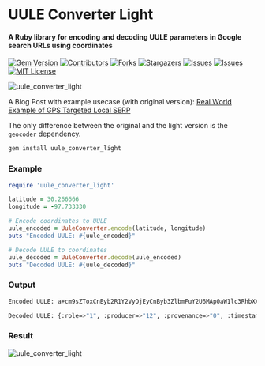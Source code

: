# UULE Converter Light
#### A Ruby library for encoding and decoding UULE parameters in Google search URLs using coordinates

[![Gem Version](https://img.shields.io/gem/v/uule_converter_light.svg)](https://rubygems.org/gems/uule_converter_light)
[![Contributors](https://img.shields.io/github/contributors/serpapi/uule_converter_light.svg)](https://github.com/serpapi/uule_converter_light/graphs/contributors)
[![Forks](https://img.shields.io/github/forks/serpapi/uule_converter_light.svg)](https://github.com/serpapi/uule_converter_light/network/members)
[![Stargazers](https://img.shields.io/github/stars/serpapi/uule_converter_light.svg)](https://github.com/serpapi/uule_converter_light/stargazers)
[![Issues](https://img.shields.io/github/issues/serpapi/uule_converter_light.svg)](https://github.com/serpapi/uule_converter_light/issues)
[![Issues](https://img.shields.io/github/issues-closed/serpapi/uule_converter_light.svg)](https://github.com/serpapi/uule_converter_light/issues?q=is%3Aissue+is%3Aclosed)
[![MIT License](https://img.shields.io/github/license/serpapi/uule_converter_light.svg)](https://github.com/serpapi/uule_converter_light/blob/master/LICENSE)

![uule_converter_light](https://user-images.githubusercontent.com/73674035/231456927-53508370-3462-4aef-81df-644569c66af3.jpg)

A Blog Post with example usecase (with original version): [Real World Example of GPS Targeted Local SERP](https://serpapi.com/blog/gps-targeted-local-serp)

The only difference between the original and the light version is the `geocoder` dependency.

```bash
gem install uule_converter_light
```

### Example

```rb
require 'uule_converter_light'

latitude = 30.266666
longitude = -97.733330

# Encode coordinates to UULE
uule_encoded = UuleConverter.encode(latitude, longitude)
puts "Encoded UULE: #{uule_encoded}"

# Decode UULE to coordinates
uule_decoded = UuleConverter.decode(uule_encoded)
puts "Decoded UULE: #{uule_decoded}"

```

### Output

```bash
Encoded UULE: a+cm9sZToxCnByb2R1Y2VyOjEyCnByb3ZlbmFuY2U6MAp0aW1lc3RhbXA6MTY4MDg3NzkwNjIzNjczNgpsYXRsbmd7CmxhdGl0dWRlX2U3OjMwMjY2NjY2MApsb25naXR1ZGVfZTc6LTk3NzMzMzMwMAp9CnJhZGl1czotMQo

Decoded UULE: {:role=>"1", :producer=>"12", :provenance=>"0", :timestamp=>"1680877906236736", :"latlng{"=>nil, :"}"=>nil, :radius=>"-1", :latitude=>30.266666, :longitude=>-97.73333}
```

### Result

![uule_converter_light](https://user-images.githubusercontent.com/73674035/230626568-f6a5e57f-7053-4325-802a-eedd23ff7a49.png)

[gem-shield]: https://img.shields.io/gem/v/uule_converter_light.svg
[gem-url]: https://rubygems.org/gems/uule_converter_light
[contributors-shield]: https://img.shields.io/github/contributors/serpapi/uule_converter_light.svg
[contributors-url]: https://github.com/serpapi/uule_converter_light/graphs/contributors
[forks-shield]: https://img.shields.io/github/forks/serpapi/uule_converter_light.svg
[forks-url]: https://github.com/serpapi/uule_converter_light/network/members
[stars-shield]: https://img.shields.io/github/stars/serpapi/uule_converter_light.svg
[stars-url]: https://github.com/serpapi/uule_converter_light/stargazers
[issues-shield]: https://img.shields.io/github/issues/serpapi/uule_converter_light.svg
[issues-url]: https://github.com/serpapi/uule_converter_light/issues
[issuesclosed-shield]: https://img.shields.io/github/issues-closed/serpapi/uule_converter_light.svg
[issuesclosed-url]: https://github.com/serpapi/uule_converter_light/issues?q=is%3Aissue+is%3Aclosed
[license-shield]: https://img.shields.io/github/license/serpapi/uule_converter_light.svg
[license-url]: https://github.com/serpapi/uule_converter_light/blob/master/LICENSE

